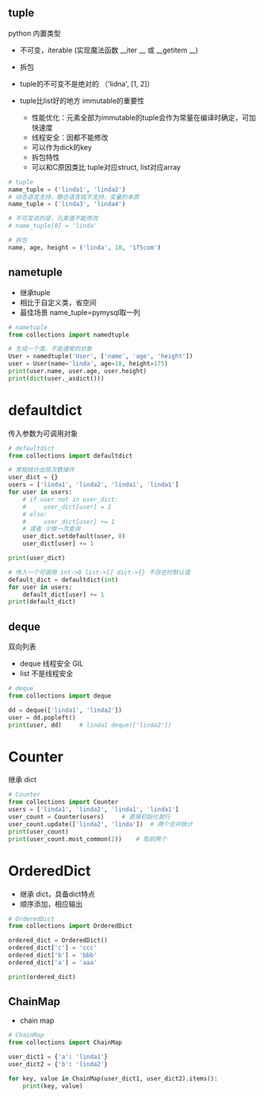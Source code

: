 ## tuple
python 内置类型
- 不可变，iterable (实现魔法函数 __iter __ 或 __getitem __)
- 拆包
- tuple的不可变不是绝对的 （'lidna', [1, 2]）
- tuple比list好的地方 immutable的重要性
	
	- 性能优化：元素全部为immutable的tuple会作为常量在编译时确定，可加快速度
	- 线程安全：因都不能修改
	- 可以作为dick的key
	- 拆包特性
	- 可以和C原因类比 tuple对应struct, list对应array


```python
# tuple
name_tuple = ('linda1', 'linda2')
# 动态语言支持，静态语言就不支持，变量的本质
name_tuple = ('linda3', 'linda4')

# 不可变说的是，元素值不能修改
# name_tuple[0] = 'linda'

# 拆包
name, age, height = ('linda', 18, '175com')
```

## nametuple

- 继承tuple
- 相比于自定义类，省空间
- 最佳场景 name_tuple=pymysql取一列

```python
# nametuple
from collections import namedtuple

# 生成一个类，不是通常的对象
User = namedtuple('User', ['name', 'age', 'height'])
user = User(name='linda', age=18, height=175)
print(user.name, user.age, user.height)
print(dict(user._asdict()))
```


# defaultdict
传入参数为可调用对象
```python
# defaultdict
from collections import defaultdict

# 常规统计出现次数操作
user_dict = {}
users = ['linda1', 'linda2', 'linda1', 'linda1']
for user in users:
    # if user not in user_dict:
    #     user_dict[user] = 1
    # else:
    #     user_dict[user] += 1
    # 或者 少做一次查询
    user_dict.setdefault(user, 0)
    user_dict[user] += 1

print(user_dict)

# 传入一个可调用 int->0 list->[] dict->{} 不存在时默认值
default_dict = defaultdict(int)
for user in users:
    default_dict[user] += 1
print(default_dict)
```

## deque
双向列表
- deque 线程安全 GIL
- list 不是线程安全

```python
# deque
from collections import deque

dd = deque(['linda1', 'linda2'])
user = dd.popleft()
print(user, dd)     # linda1 deque(['linda2'])
```

# Counter

继承 dict

```python
# Counter
from collections import Counter
users = ['linda1', 'linda2', 'linda1', 'linda1']
user_count = Counter(users)     # 直接初始化就行
user_count.update(['linda2', 'linda'])  # 两个合并统计
print(user_count)
print(user_count.most_common(2))    # 取前两个
```

# OrderedDict

- 继承 dict，具备dict特点
- 顺序添加，相应输出

```python
# OrderedDict
from collections import OrderedDict

ordered_dict = OrderedDict()
ordered_dict['c'] = 'ccc'
ordered_dict['b'] = 'bbb'
ordered_dict['a'] = 'aaa'

print(ordered_dict)
```

## ChainMap
- chain map

```python
# ChainMap
from collections import ChainMap

user_dict1 = {'a': 'linda1'}
user_dict2 = {'b': 'linda2'}

for key, value in ChainMap(user_dict1, user_dict2).items():
    print(key, value)
```